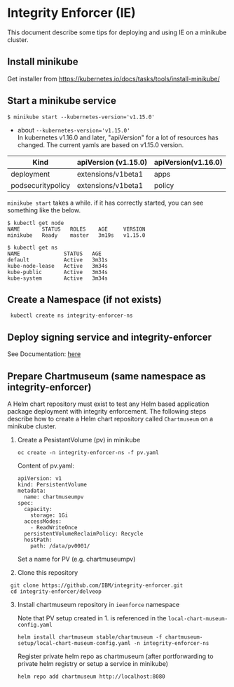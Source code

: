# Integrity Enforcer (IE)

This document describe some tips for deploying and using IE on a minikube cluster.


## Install minikube  
   Get installer from https://kubernetes.io/docs/tasks/tools/install-minikube/


## Start a minikube service  
   ```
   $ minikube start --kubernetes-version='v1.15.0'
   ```

   - about `--kubernetes-version='v1.15.0'`  
   In kubernetes v1.16.0 and later, "apiVersion" for a lot of resources has changed. The current yamls are based on v1.15.0 version.  

   |Kind |apiVersion (v1.15.0) |apiVersion(v1.16.0) |
   |---|---|---|
   |deployment |extensions/v1beta1 | apps|
   |podsecuritypolicy    |extensions/v1beta1| policy|


   `minikube start` takes a while.
   if it has correctly started, you can see something like the below.

   ```
   $ kubectl get node
   NAME       STATUS   ROLES    AGE     VERSION
   minikube   Ready    master   3m19s   v1.15.0
   ```

   ```
   $ kubectl get ns
   NAME              STATUS   AGE
   default           Active   3m31s
   kube-node-lease   Active   3m34s
   kube-public       Active   3m34s
   kube-system       Active   3m34s
   ```

## Create a Namespace (if not exists)

   ```
    kubectl create ns integrity-enforcer-ns
   ```

## Deploy signing service and integrity-enforcer

See Documentation: [here](README_INSTALLATION_VIA_CLI.md)

## Prepare Chartmuseum (same namespace as integrity-enforcer)

A Helm chart repository must exist to test any Helm based application package deployment with integrity enforcement. The following steps describe how to create a Helm chart repository called `Chartmuseum` on a minikube cluster.

1. Create a PesistantVolume (pv) in minikube
   ``` 
   oc create -n integrity-enforcer-ns -f pv.yaml

   ```
   
   Content of pv.yaml:
   ```
   apiVersion: v1
   kind: PersistentVolume
   metadata:
     name: chartmuseumpv
   spec:
     capacity:
       storage: 1Gi
     accessModes:
       - ReadWriteOnce
     persistentVolumeReclaimPolicy: Recycle
     hostPath:
       path: /data/pv0001/
   ```
   Set a name for PV (e.g. chartmuseumpv)
 
2. Clone this repository
  ```
   git clone https://github.com/IBM/integrity-enforcer.git
   cd integrity-enforcer/delveop
  ``` 

3. Install chartmuseum repository in `ieenforce` namespace

   Note that PV setup created in 1. is referenced in the `local-chart-museum-config.yaml`

   ```
   helm install chartmuseum stable/chartmuseum -f chartmuseum-setup/local-chart-museum-config.yaml -n integrity-enforcer-ns
   ```

   Register private helm repo as chartmuseum (after portforwarding to private helm registry or setup a service in minikube)

   ```
   helm repo add chartmuseum http://localhost:8080
   ```

